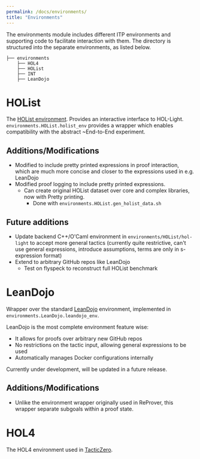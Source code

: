 ```yaml
---
permalink: /docs/environments/
title: "Environments"
---
```


The environments module includes different ITP environments and supporting code to facilitate
interaction with them. The directory is structured into the separate environments, as listed below.

```terminal
├── environments
    ├── HOL4
    ├── HOList
    ├── INT
    ├── LeanDojo
```

# HOList

The [HOList environment](https://arxiv.org/pdf/1904.03241v3.pdf). Provides an interactive interface to HOL-Light.
`environments.HOList.holist_env` provides a wrapper which enables compatibility with the abstract ~End-to-End
experiment.

## Additions/Modifications

- Modified to include pretty printed expressions in proof interaction, which
  are much more concise and closer to the expressions used in e.g. LeanDojo
- Modified proof logging to include pretty printed expressions.
    - Can create original HOList dataset over core and complex libraries, now with Pretty printing.
        - Done with `environments.HOList.gen_holist_data.sh`

## Future additions

- Update backend C++/O'Caml environment in `environments/HOList/hol-light` to accept
  more general tactics (currently quite restrictive, can't use general expressions, introduce assumptions, terms are
  only
  in s-expression format)
- Extend to arbitrary GitHub repos like LeanDojo
    - Test on flyspeck to reconstruct full HOList benchmark

# LeanDojo

Wrapper over the standard [LeanDojo](https://github.com/lean-dojo/LeanDojo) environment, implemented
in `environments.LeanDojo.leandojo_env`.

LeanDojo is the most complete environment feature wise:

- It allows for proofs over arbitrary new GitHub repos
- No restrictions on the tactic input, allowing general expressions to be used
- Automatically manages Docker configurations internally

Currently under development, will be updated in a future release.

## Additions/Modifications

- Unlike the environment wrapper originally used in ReProver,
  this wrapper separate subgoals within a proof state.

# HOL4

The HOL4 environment used in [TacticZero](https://arxiv.org/abs/2102.09756).